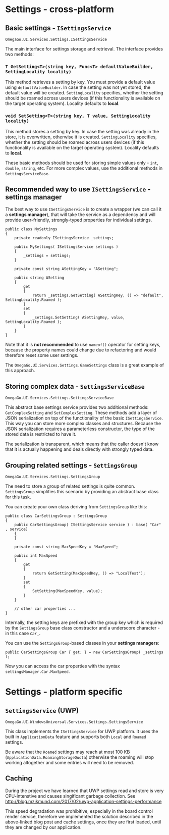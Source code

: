 ﻿# Settings - cross-platform
## Basic settings - `ISettingsService`
`OmegaGo.UI.Services.Settings.ISettingsService`

The main interface for settings storage and retrieval. The interface provides two methods:

### `T GetSetting<T>(string key, Func<T> defaultValueBuilder, SettingLocality locality)`
This method retrieves a setting by key. You must provide a default value using `defaultValueBuilder`.
In case the setting was not yet stored, the default value will be created.
`SettingLocality` specifies, whether the setting should be roamed across users devices (if this functionality is available on the target operating system). Locality defaults to **local**.

### `void SetSetting<T>(string key, T value, SettingLocality locality)`
This method stores a setting by key. In case the setting was already in the store, it is overwritten, otherwise it is created.
`SettingLocality` specifies, whether the setting should be roamed across users devices (if this functionality is available on the target operating system). Locality defaults to **local**.

These basic methods should be used for storing simple values only - `int`, `double`, `string`, etc. For more complex values, use the additional methods in `SettingsServiceBase`.

## Recommended way to use `ISettingsService` - settings manager
The best way to use `ISettingsService` is to create a wrapper (we can call it a **settings manager**), that will take the service as a dependency and will provide user-friendly, strongly-typed properties for individual settings.

```
public class MySettings
{
    private readonly ISettingsService _settings;

    public MySettings( ISettingsService settings )
    {
        _settings = settings;
    }

    private const string ASettingKey = "ASetting";

    public string ASetting
    {
        get 
        { 
            return _settings.GetSetting( ASettingKey, () => "default", SettingLocality.Roamed );
        }
        set
        {            
            _settings.SetSetting( ASettingKey, value, SettingLocality.Roamed );
        }
    }
}
```
Note that it is **not recommended** to use `nameof()` operator for setting keys, because the property names could change due to refactoring and would therefore reset some user settings.

The `OmegaGo.UI.Services.Settings.GameSettings` class is a great example of this approach.



## Storing complex data - `SettingsServiceBase`
`OmegaGo.UI.Services.Settings.SettingsServiceBase`

This abstract base settings service provides two additional methods: `GetComplexSetting` and `SetComplexSetting`.
These methods add a layer of JSON serialization on top of the functionality of the basic `ISettingsService`. This way you can store more complex classes and structures.
Because the JSON serialization requires a parameterless constructor, the type of the stored data is restricted to have it.

The serialization is transparent, which means that the caller doesn't know that it is actually happening and deals directly with strongly typed data.

## Grouping related settings - `SettingsGroup`
`OmegaGo.UI.Services.Settings.SettingsGroup`

The need to store a group of related settings is quite common. `SettingsGroup` simplifies this scenario by providing an abstract base class for this task.

You can create your own class deriving from `SettingsGroup` like this:

```
public class CarSettingsGroup : SettingsGroup
{
    public CarSettingsGroup( ISettingsService service ) : base( "Car" , service)
    {
    }

    private const string MaxSpeedKey = "MaxSpeed";

    public int MaxSpeed
    {
        get
        {
            return GetSetting(MaxSpeedKey, () => "LocalTest");
        }
        set
        {
            SetSetting(MaxSpeedKey, value);
        }
    }

    // other car properties ...
}

```

Internally, the setting keys are prefixed with the group key which is required by the `SettingsGroup` base class constructor and a underscore character - in this case *`Car_`*. 

You can use the `SettingsGroup`-based classes in your **settings managers**:

```
public CarSettingsGroup Car { get; } = new CarSettingsGroup( _settings );
```

Now you can access the car properties with the syntax `settingsManager.Car.MaxSpeed`.



# Settings - platform specific

## `SettingsService` (UWP)
`OmegaGo.UI.WindowsUniversal.Services.Settings.SettingsService`

This class implements the `ISettingsService` for UWP platform. It uses the built in `ApplicationData` feature and supports both `Local` and `Roamed` settings.

Be aware that the `Roamed` settings may reach at most 100 KB (`ApplicationData.RoamingStorageQuota`) otherwise the roaming will stop working altogether and some entries will need to be removed.

## Caching

During the project we have learned that UWP settings read and store is very CPU-intenstive and causes singificant garbage collection. See http://blog.mzikmund.com/2017/02/uwp-application-settings-performance

This speed degradation was prohibitive, especially in the board control render service, therefore we implemented the solution described in the above-linked blog post and cache settings, once they are first loaded, until they are changed by our application.